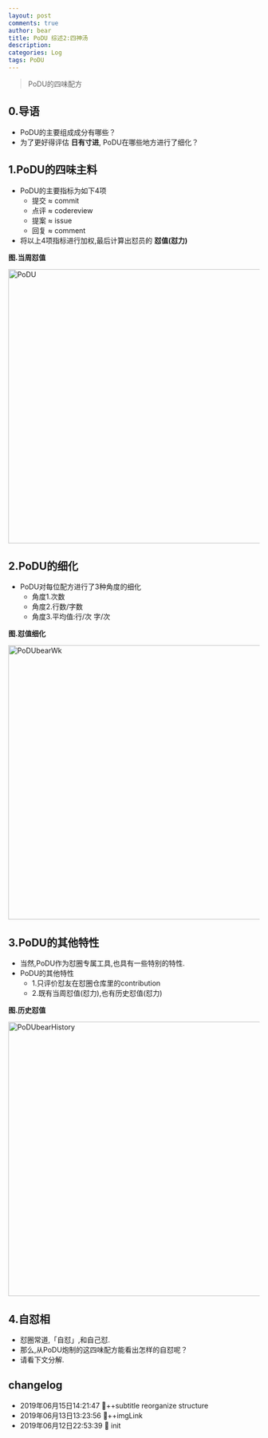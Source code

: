```yaml
---
layout: post
comments: true
author: bear
title: PoDU 综述2:四神汤
description: 
categories: Log
tags: PoDU
---
```


> PoDU的四味配方

## 0.导语

- PoDU的主要组成成分有哪些？
- 为了更好得评估 **日有寸进**, PoDU在哪些地方进行了细化？

<!--more-->

## 1.PoDU的四味主料

- PoDU的主要指标为如下4项
	+ 提交 ≈ commit
	+ 点评 ≈ codereview
	+ 提案 ≈ issue
	+ 回复 ≈ comment
- 将以上4项指标进行加权,最后计算出怼员的 **怼值(怼力)**

**图.当周怼值**

<img width="550" alt="PoDU" src="https://user-images.githubusercontent.com/19412465/59405582-89298800-8ddd-11e9-9612-20e3ca63b49e.png">

## 2.PoDU的细化

- PoDU对每位配方进行了3种角度的细化
	+ 角度1.次数
	+ 角度2.行数/字数
	+ 角度3.平均值:行/次 字/次

**图.怼值细化**

<img width="550" alt="PoDUbearWk" src="https://user-images.githubusercontent.com/19412465/59547881-aa72ab80-8f78-11e9-8b22-2a43635eb2e8.png">

## 3.PoDU的其他特性

- 当然,PoDU作为怼圈专属工具,也具有一些特别的特性.
- PoDU的其他特性
	+ 1.只评价怼友在怼圈仓库里的contribution
	+ 2.既有当周怼值(怼力),也有历史怼值(怼力)

**图.历史怼值**

<img width="550" alt="PoDUbearHistory" src="https://user-images.githubusercontent.com/19412465/59547883-ad6d9c00-8f78-11e9-8399-a21fd476d0df.png">

## 4.自怼相

- 怼圈常道,「自怼」,和自己怼.
- 那么,从PoDU炮制的这四味配方能看出怎样的自怼呢？
- 请看下文分解.

## changelog
- 2019年06月15日14:21:47 🐻++subtitle reorganize structure
- 2019年06月13日13:23:56 🐻++imgLink
- 2019年06月12日22:53:39 🐻 init